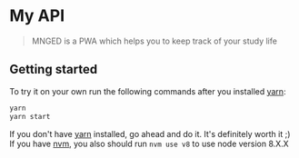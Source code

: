 # My API
> MNGED is a PWA which helps you to keep track of your study life
## Getting started
To try it on your own run the following commands after you installed [yarn](https://yarnpkg.com/lang/en/):
```sh
yarn
yarn start
```
If you don't have [yarn](https://yarnpkg.com/lang/en/) installed, go ahead and do it. It's definitely worth it ;)
If you have [nvm](https://github.com/creationix/nvm), you also should run `nvm use v8` to use node version 8.X.X
